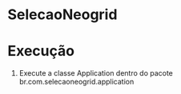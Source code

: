 # SelecaoNeogrid

# Execução
1. Execute a classe Application dentro do pacote br.com.selecaoneogrid.application 
